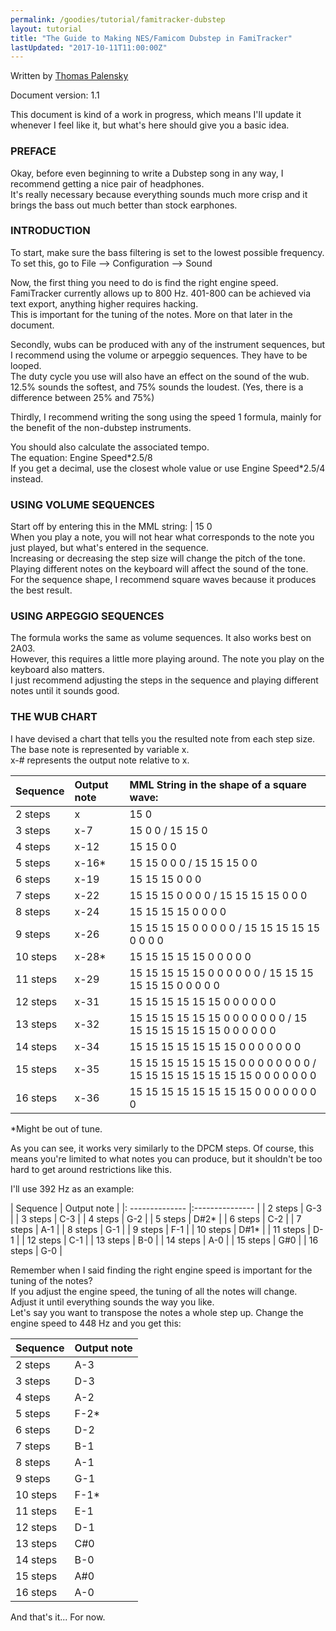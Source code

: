 ```yaml
---
permalink: /goodies/tutorial/famitracker-dubstep
layout: tutorial
title: "The Guide to Making NES/Famicom Dubstep in FamiTracker"
lastUpdated: "2017-10-11T11:00:00Z"
---
```


Written by <a href=https://soundcloud.com/dj-dimeback>Thomas Palensky</a>

Document version: 1.1

This document is kind of a work in progress, which means I'll update it whenever I feel like it, but what's here should give you a basic idea.

### PREFACE

Okay, before even beginning to write a Dubstep song in any way, I recommend getting a nice pair of headphones.<br>
It's really necessary because everything sounds much more crisp and it brings the bass out much better than stock earphones.

### INTRODUCTION

To start, make sure the bass filtering is set to the lowest possible frequency. To set this, go to File --> Configuration --> Sound

Now, the first thing you need to do is find the right engine speed.<br>
FamiTracker currently allows up to 800 Hz. 401-800 can be achieved via text export, anything higher requires hacking.<br>
This is important for the tuning of the notes. More on that later in the document.

Secondly, wubs can be produced with any of the instrument sequences, but I recommend using the volume or arpeggio sequences. They have to be looped.<br>
The duty cycle you use will also have an effect on the sound of the wub. 12.5% sounds the softest, and 75% sounds the loudest. (Yes, there is a difference between 25% and 75%)

Thirdly, I recommend writing the song using the speed 1 formula, mainly for the benefit of the non-dubstep instruments.

You should also calculate the associated tempo.<br>
The equation: Engine Speed\*2.5/8<br>
If you get a decimal, use the closest whole value or use Engine Speed\*2.5/4 instead.

### USING VOLUME SEQUENCES

Start off by entering this in the MML string: | 15 0<br>
When you play a note, you will not hear what corresponds to the note you just played, but what's entered in the sequence.<br>
Increasing or decreasing the step size will change the pitch of the tone.<br>
Playing different notes on the keyboard will affect the sound of the tone.<br>
For the sequence shape, I recommend square waves because it produces the best result.

### USING ARPEGGIO SEQUENCES

The formula works the same as volume sequences. It also works best on 2A03.<br>
However, this requires a little more playing around. The note you play on the keyboard also matters.<br>
I just recommend adjusting the steps in the sequence and playing different notes until it sounds good.

### THE WUB CHART

I have devised a chart that tells you the resulted note from each step size.<br>
The base note is represented by variable x.<br>
x-# represents the output note relative to x.


|    Sequence     |   Output note   | MML String in the shape of a square wave: |
|:--------------- |:--------------- |:----------------------------------------- |
| 2 steps         | x               | 15 0                                      |
| 3 steps         | x-7             | 15 0 0 / 15 15 0                          |
| 4 steps         | x-12            | 15 15 0 0                                 |
| 5 steps         | x-16*           | 15 15 0 0 0 / 15 15 15 0 0                |
| 6 steps         | x-19            | 15 15 15 0 0 0                            |
| 7 steps         | x-22            | 15 15 15 0 0 0 0 / 15 15 15 15 0 0 0      |
| 8 steps         | x-24            | 15 15 15 15 0 0 0 0                       |
| 9 steps         | x-26            | 15 15 15 15 0 0 0 0 0 / 15 15 15 15 15 0 0 0 0 |
| 10 steps        | x-28*           | 15 15 15 15 15 0 0 0 0 0                  |
| 11 steps        | x-29            | 15 15 15 15 15 0 0 0 0 0 0 / 15 15 15 15 15 15 0 0 0 0 0 |
| 12 steps        | x-31            | 15 15 15 15 15 15 0 0 0 0 0 0 |
| 13 steps        | x-32            | 15 15 15 15 15 15 0 0 0 0 0 0 0 / 15 15 15 15 15 15 15 0 0 0 0 0 0 |
| 14 steps        | x-34            | 15 15 15 15 15 15 15 0 0 0 0 0 0 0 |
| 15 steps        | x-35            | 15 15 15 15 15 15 15 0 0 0 0 0 0 0 0 / 15 15 15 15 15 15 15 15 0 0 0 0 0 0 0 |
| 16 steps        | x-36            | 15 15 15 15 15 15 15 15 0 0 0 0 0 0 0 0 |

\*Might be out of tune.

As you can see, it works very similarly to the DPCM steps. Of course, this means you're limited to what notes you can produce, but it shouldn't be too hard to get around restrictions like this.

I'll use 392 Hz as an example:

|    Sequence     |   Output note   |
|: -------------- |:--------------- |
| 2 steps         | G-3             |
| 3 steps         | C-3             |
| 4 steps         | G-2             |
| 5 steps         | D#2*            |
| 6 steps         | C-2             |
| 7 steps         | A-1             |
| 8 steps         | G-1             |
| 9 steps         | F-1             |
| 10 steps        | D#1*            |
| 11 steps        | D-1             |
| 12 steps        | C-1             |
| 13 steps        | B-0             |
| 14 steps        | A-0             |
| 15 steps        | G#0             |
| 16 steps        | G-0             |

Remember when I said finding the right engine speed is important for the tuning of the notes?<br>
If you adjust the engine speed, the tuning of all the notes will change. Adjust it until everything sounds the way you like.<br>
Let's say you want to transpose the notes a whole step up. Change the engine speed to 448 Hz and you get this:

|    Sequence     |   Output note   |
|:--------------- |:--------------- |
| 2 steps         | A-3             |
| 3 steps         | D-3             |
| 4 steps         | A-2             |
| 5 steps         | F-2*            |
| 6 steps         | D-2             |
| 7 steps         | B-1             |
| 8 steps         | A-1             |
| 9 steps         | G-1             |
| 10 steps        | F-1*            |
| 11 steps        | E-1             |
| 12 steps        | D-1             |
| 13 steps        | C#0             |
| 14 steps        | B-0             |
| 15 steps        | A#0             |
| 16 steps        | A-0             |

And that's it... For now.
